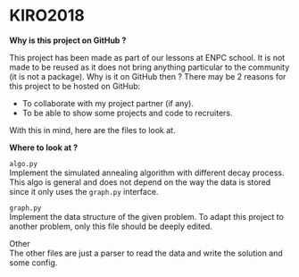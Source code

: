 # KIRO2018
**Why is this project on GitHub ?**

This project has been made as part of our lessons at ENPC school. 
It is not made to be reused as it does not bring anything particular
to the community (it is not a package).
Why is it on GitHub then ?
There may be 2 reasons for this project to be hosted on GitHub:
- To collaborate with my project partner (if any).
- To be able to show some projects and code to recruiters.

With this in mind, here are the files to look at.

**Where to look at ?**

```algo.py```  
Implement the simulated annealing algorithm with different decay process.
This algo is general and does not depend on the way the data is stored since
it only uses the ```graph.py``` interface.

```graph.py```  
Implement the data structure of the given problem. To adapt this project to
another problem, only this file should be deeply edited.

Other  
The other files are just a parser to read the data and write the solution and
some config.
